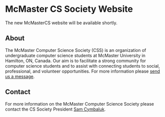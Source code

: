 # McMaster CS Society Website

The new McMasterCS website will be available shortly.

## About

The McMaster Computer Science Society (CSS) is an organization of undergraduate computer science students at McMaster University in Hamilton, ON, Canada. Our aim is to facilitate a strong community for computer science students and to assist with connecting students to social, professional, and volunteer opportunities. For more information please [send us a message](mailto:css@mcmaster.ca).

## Contact

For more information on the McMaster Computer Science Society please contact the CS Society President [Sam Cymbaluk](mailto:css@mcmaster.ca).
